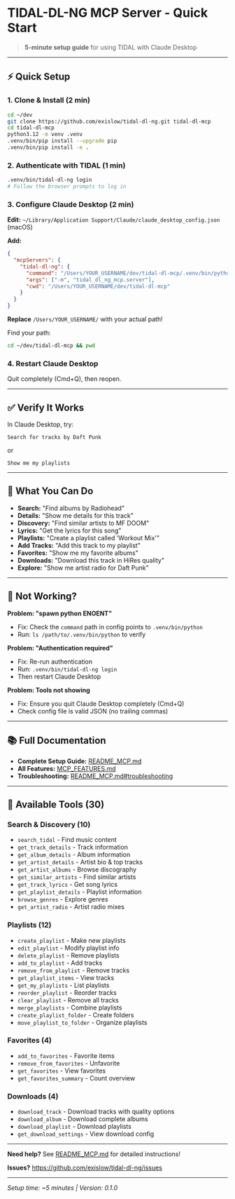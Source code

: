 # TIDAL-DL-NG MCP Server - Quick Start

> **5-minute setup guide** for using TIDAL with Claude Desktop

---

## ⚡ Quick Setup

### 1. Clone & Install (2 min)

```bash
cd ~/dev
git clone https://github.com/exislow/tidal-dl-ng.git tidal-dl-mcp
cd tidal-dl-mcp
python3.12 -m venv .venv
.venv/bin/pip install --upgrade pip
.venv/bin/pip install -e .
```

### 2. Authenticate with TIDAL (1 min)

```bash
.venv/bin/tidal-dl-ng login
# Follow the browser prompts to log in
```

### 3. Configure Claude Desktop (2 min)

**Edit:** `~/Library/Application Support/Claude/claude_desktop_config.json` (macOS)

**Add:**
```json
{
  "mcpServers": {
    "tidal-dl-ng": {
      "command": "/Users/YOUR_USERNAME/dev/tidal-dl-mcp/.venv/bin/python",
      "args": ["-m", "tidal_dl_ng_mcp.server"],
      "cwd": "/Users/YOUR_USERNAME/dev/tidal-dl-mcp"
    }
  }
}
```

**Replace** `/Users/YOUR_USERNAME/` with your actual path!

Find your path:
```bash
cd ~/dev/tidal-dl-mcp && pwd
```

### 4. Restart Claude Desktop

Quit completely (Cmd+Q), then reopen.

---

## ✅ Verify It Works

In Claude Desktop, try:

```
Search for tracks by Daft Punk
```

or

```
Show me my playlists
```

---

## 🎵 What You Can Do

- **Search:** "Find albums by Radiohead"
- **Details:** "Show me details for this track"
- **Discovery:** "Find similar artists to MF DOOM"
- **Lyrics:** "Get the lyrics for this song"
- **Playlists:** "Create a playlist called 'Workout Mix'"
- **Add Tracks:** "Add this track to my playlist"
- **Favorites:** "Show me my favorite albums"
- **Downloads:** "Download this track in HiRes quality"
- **Explore:** "Show me artist radio for Daft Punk"

---

## 🐛 Not Working?

**Problem: "spawn python ENOENT"**
- Fix: Check the `command` path in config points to `.venv/bin/python`
- Run: `ls /path/to/.venv/bin/python` to verify

**Problem: "Authentication required"**
- Fix: Re-run authentication
- Run: `.venv/bin/tidal-dl-ng login`
- Then restart Claude Desktop

**Problem: Tools not showing**
- Fix: Ensure you quit Claude Desktop completely (Cmd+Q)
- Check config file is valid JSON (no trailing commas)

---

## 📚 Full Documentation

- **Complete Setup Guide:** [README_MCP.md](README_MCP.md)
- **All Features:** [MCP_FEATURES.md](MCP_FEATURES.md)
- **Troubleshooting:** [README_MCP.md#troubleshooting](README_MCP.md#troubleshooting)

---

## 🚀 Available Tools (30)

### Search & Discovery (10)
- `search_tidal` - Find music content
- `get_track_details` - Track information
- `get_album_details` - Album information
- `get_artist_details` - Artist bio & top tracks
- `get_artist_albums` - Browse discography
- `get_similar_artists` - Find similar artists
- `get_track_lyrics` - Get song lyrics
- `get_playlist_details` - Playlist information
- `browse_genres` - Explore genres
- `get_artist_radio` - Artist radio mixes

### Playlists (12)
- `create_playlist` - Make new playlists
- `edit_playlist` - Modify playlist info
- `delete_playlist` - Remove playlists
- `add_to_playlist` - Add tracks
- `remove_from_playlist` - Remove tracks
- `get_playlist_items` - View tracks
- `get_my_playlists` - List playlists
- `reorder_playlist` - Reorder tracks
- `clear_playlist` - Remove all tracks
- `merge_playlists` - Combine playlists
- `create_playlist_folder` - Create folders
- `move_playlist_to_folder` - Organize playlists

### Favorites (4)
- `add_to_favorites` - Favorite items
- `remove_from_favorites` - Unfavorite
- `get_favorites` - View favorites
- `get_favorites_summary` - Count overview

### Downloads (4)
- `download_track` - Download tracks with quality options
- `download_album` - Download complete albums
- `download_playlist` - Download playlists
- `get_download_settings` - View download config

---

**Need help?** See [README_MCP.md](README_MCP.md) for detailed instructions!

**Issues?** https://github.com/exislow/tidal-dl-ng/issues

---

*Setup time: ~5 minutes | Version: 0.1.0*

